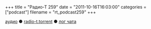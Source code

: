 +++
title = "Радио-Т 259"
date = "2011-10-16T16:03:00"
categories = ["podcast"]
filename = "rt_podcast259"
+++


[аудио](http://archive.rucast.net/radio-t/media/rt_podcast259.mp3) ● [radio-t.torrent](http://www.radio-t.com/torrents/rt_podcast259.mp3.torrent) ● [лог чата](http://chat.radio-t.com/logs/radio-t-259.html)<audio src="http://archive.rucast.net/radio-t/media/rt_podcast259.mp3" preload="none"></audio>